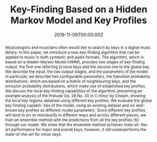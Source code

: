 ---
title: "Key-Finding Based on a Hidden Markov Model and Key Profiles"
authors:
- admin
- Claire Arthur
- Ichiro Fujinaga
date: "2019-11-09T00:00:00Z"
doi: "10.1145/3358664.3358675"

# Schedule page publish date (NOT publication's date).
publishDate: "2019-09-09T00:00:00Z"

# Publication type.
# Legend: 0 = Uncategorized; 1 = Conference paper; 2 = Journal article;
# 3 = Preprint / Working Paper; 4 = Report; 5 = Book; 6 = Book section;
# 7 = Thesis; 8 = Patent
publication_types: ["1"]

# Publication name and optional abbreviated publication name.
publication: In *6th International Conference on Digital Libraries for Musicology*
publication_short: In *DLFM 2019*

abstract: "Musicologists and musicians often would like to search by keys in a digital music library. In this paper, we introduce a new key-finding algorithm that can be applied to music in both symbolic and audio formats. The algorithm, which is based on a Hidden Markov Model (HMM), provides two stages of key-finding output; the first one referring to local keys and the second one to the global key.

We describe the input, the two output stages, and the parameters of the model. In particular, we describe two configurable parameters, the transition probability distributions, which are based on a matrix of neighbouring keys, and the emission probability distributions, which make use of established key profiles.
We discuss the local key-finding capabilities of the algorithm, presenting an example analysis of the Prelude Op. 28 No. 20 in C minor by Chopin, showing the local key regions obtained using different key profiles. We evaluate the global key-finding capabili- ties of the model, using an existing dataset and six well-known key profiles as different model parameters.

Since different key profiles will tend to err or misclassify in different ways and across different pieces, we train an ensemble method with the predictions from all the key profiles (6) through our model. We show that the ensemble method achieves state-of- the-art performance for major and overall keys, however, it still underperforms the state-of-the-art for minor keys."

# Summary. An optional shortened abstract.
summary: "A new key detection algorithm that works in the symbolic and audio domain, furthermore, it is able to output local and global keys"

# tags:
# - Source Themes
featured: true

links:
# - name: Custom Link
#   url: http://example.org
url_pdf: "media/keydetection19/dlfm19-11.pdf"
url_code: "https://github.com/napulen/justkeydding"
# url_dataset: '#'
# url_poster: '#'
# url_project: ''
url_slides: "media/keydetection19/keydetection19_slides.pdf"
# url_source: '#'
# url_video: '#'

# Featured image
# To use, add an image named `featured.jpg/png` to your page's folder. 
image:
  caption: 'Evaluation of symbolic key detection algorithms'
  focal_point: ""
  preview_only: false

# Associated Projects (optional).
#   Associate this publication with one or more of your projects.
#   Simply enter your project's folder or file name without extension.
#   E.g. `internal-project` references `content/project/internal-project/index.md`.
#   Otherwise, set `projects: []`.
# projects:
# - internal-project

# Slides (optional).
#   Associate this publication with Markdown slides.
#   Simply enter your slide deck's filename without extension.
#   E.g. `slides: "example"` references `content/slides/example/index.md`.
#   Otherwise, set `slides: ""`.
slides: ""
---